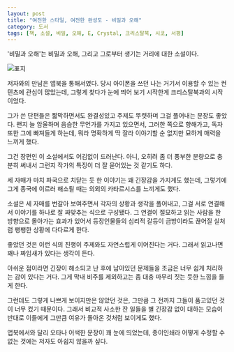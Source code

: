 ```yaml
---
layout: post
title: "여전한 스타일, 여전한 완성도 - 비밀과 오해"
category: 도서
tags: [책, 소설, 비밀, 오해, E, Crystal, 크리스탈북, 시코, 서평]
---
```


'비밀과 오해'는
비밀과 오해, 그리고 그로부터 생기는 거리에 대한 소설이다.

![표지](https://lh3.googleusercontent.com/awANd74c-gkumLBQLOUa_IH5LoJifkEXL8CyqwsBGA-W0qsFv-X385sA8qTwH8MdAEVRv1TmZ5qmhQ=s480)

저자와의 만남은 앱북을 통해서였다.
당시 아이폰을 쓰던 나는 거기서 이용할 수 있는 컨텐츠에 관심이 많았는데,
그렇게 찾다가 눈에 띄어 보기 시작한게 크리스탈북과의 시작이었다.

그가 쓴 단편들은 짧막하면서도 완결성있고 주제도 뚜렷하며 그걸 풀어내는 문장도 좋았다.
왠지 늘 암울하며 음습한 무언가를 가지고 있으면서,
그러한 쪽으로 향해가고,
독자 또한 그에 빠져들게 하는데,
뭐라 명확하게 딱 잘라 이야기할 순 없지만 묘하게 매력을 느끼게 했다.

그건 장편인 이 소설에서도 어김없이 드러난다.
아니, 오히려 좀 더 풍부한 분량으로 충분히 써내서 그런지 작가의 특징이 더 잘 묻어있는 것 같기도 하다.

세 자매가 마치 파국으로 치닫는 듯 한 이야기는 꽤 긴장감을 가지게도 했는데,
그렇기에 그게 종국에 이르러 해소될 때는 의외의 카타르시스를 느끼게도 했다.

소설은 세 자매를 번갈아 보여주면서
각자의 상황과 생각을 풀어내고,
그걸 서로 연결해서 이야기를 하나로 잘 짜맞추는 식으로 구성됐다.
그 연결이 절묘하고 읽는 사람을 한 방향으로 몰아가는 효과가 있어서
등장인물들의 심리적 갈등이 금방이라도 끊어질 실처럼 팽팽한 상황에 다다르게 한다.

좋았던 것은 이런 식의 진행이 주제와도 자연스럽게 이어진다는 거다.
그래서 읽고나면 꽤나 짜임새가 있다는 생각이 든다.

아쉬운 점이라면 긴장이 해소되고 난 후에 남아있던 문제들을 조금은 너무 쉽게 처리하는 감이 있다는 거다.
그게 막내 비주를 제외하고는 좀 대충 마무리 짓는 듯한 느낌을 들게 한다.

그런데도 그렇게 나쁘게 보이지만은 않았던 것은,
그만큼 그 전까지 그들이 품고있던 것이 너무 컸기 때문이다.
그래서 비교적 사소한 잔 일들을 별 긴장감 없이 대하는 모습이
반대로 이들에게 그만큼 여유가 돌아온 것처럼 보이게도 했다.

앱북에서와 달리 오타나 어색한 문장이 꽤 눈에 띄었는데,
종이인쇄라 어떻게 수정할 수 없는 것에는 저자도 아쉽지 않을까 싶다.
